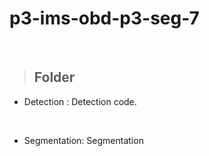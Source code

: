 # p3-ims-obd-p3-seg-7        

<br>


>## Folder    

- Detection : Detection code.     

<br>

- Segmentation: Segmentation  
